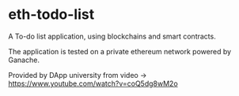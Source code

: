 # eth-todo-list
A To-do list application, using blockchains and smart contracts.

The application is tested on a private ethereum network powered by Ganache.



Provided by DApp university from video -> https://www.youtube.com/watch?v=coQ5dg8wM2o
